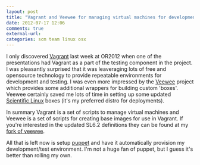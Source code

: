 ```yaml
---
layout: post
title: "Vagrant and Veewee for managing virtual machines for development"
date: 2012-07-17 12:06
comments: true
external-url: 
categories: scm team linux osx
---
```


I only discovered [Vagrant](https://github.com/mitchellh/vagrant) last
week at OR2012 when one of the presentations had Vagrant as a part of
the testing component in the project. I was pleasantly surprised that
it was leaveraging lots of free and opensource technology to provide
repeatable environments for development and testing. I was even more
impressed by the [Veewee](https://github.com/jedi4ever/veewee) project
which provides some additional wrappers for building custom
'boxes'. Veewee certainly saved me lots of time in setting up some
updated [Scientific Linux](http://www.scientificlinux.org/) boxes
(it's my preferred distro for deployments).

In summary Vagrant is a set of scripts to manage virtual machines and
Veewee is a set of scripts for creating base images for use in
Vagrant. If you're interested in the updated SL6.2 definitions they
can be found at my
[fork of veewee](https://github.com/jcftang/veewee/tree/scientificlinux-6.2).

All that is left now is setup [puppet](http://puppetlabs.com/) and
have it automatically provision my development/test environment. I'm
not a huge fan of puppet, but I guess it's better than rolling my own.
